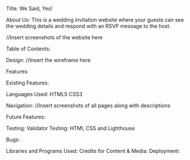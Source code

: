 Title: 
We Said, Yes!

About Us: 
This is a wedding invitation website where your guests can see the wedding details and respond with an RSVP message to the host.

//Insert screenshots of the website here

Table of Contents:

Design:
//Insert the wireframe here

Features:

Existing Features:

Languages Used:
HTML5
CSS3

Navigation:
//Insert screenshots of all pages along with descriptions

Future Features:

Testing:
Validator Testing: HTMl, CSS and Lighthouse

Bugs:

Libraries and Programs Used:
Credits for Content & Media:
Deployment: